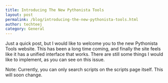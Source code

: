 ```yaml
---
title: Introducing The New Pythonista Tools
layout: post
permalink: /blog/introducing-the-new-pythonista-tools.html
author: techteej
category: General
---
```


Just a quick post, but I would like to welcome you to the new Pythonista Tools website. This has been a long time coming, 
and finally the site feels like it has a unified interface that works. There are still some things I would
like to implement, as you can see on this issue.

Note: Currently, you can only search scripts on the scripts page itself. This will soon change.

